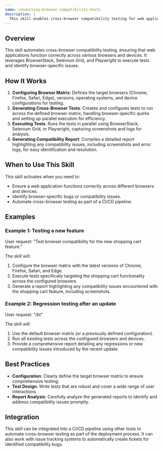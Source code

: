 ```yaml
---
name: conducting-browser-compatibility-tests
description: |
  This skill enables cross-browser compatibility testing for web applications using BrowserStack, Selenium Grid, or Playwright. It tests across Chrome, Firefox, Safari, and Edge, identifying browser-specific bugs and ensuring consistent functionality. It is used when a user requests to "test browser compatibility", "run cross-browser tests", or uses the `/browser-test` or `/bt` command to assess web application behavior across different browsers and devices. The skill generates a report detailing compatibility issues and screenshots for visual verification.
---
```


## Overview

This skill automates cross-browser compatibility testing, ensuring that web applications function correctly across various browsers and devices. It leverages BrowserStack, Selenium Grid, and Playwright to execute tests and identify browser-specific issues.

## How It Works

1. **Configuring Browser Matrix**: Defines the target browsers (Chrome, Firefox, Safari, Edge), versions, operating systems, and device configurations for testing.
2. **Generating Cross-Browser Tests**: Creates and configures tests to run across the defined browser matrix, handling browser-specific quirks and setting up parallel execution for efficiency.
3. **Executing Tests**: Runs the tests in parallel using BrowserStack, Selenium Grid, or Playwright, capturing screenshots and logs for analysis.
4. **Generating Compatibility Report**: Compiles a detailed report highlighting any compatibility issues, including screenshots and error logs, for easy identification and resolution.

## When to Use This Skill

This skill activates when you need to:
- Ensure a web application functions correctly across different browsers and devices.
- Identify browser-specific bugs or compatibility issues.
- Automate cross-browser testing as part of a CI/CD pipeline.

## Examples

### Example 1: Testing a new feature

User request: "Test browser compatibility for the new shopping cart feature."

The skill will:
1. Configure the browser matrix with the latest versions of Chrome, Firefox, Safari, and Edge.
2. Execute tests specifically targeting the shopping cart functionality across the configured browsers.
3. Generate a report highlighting any compatibility issues encountered with the shopping cart feature, including screenshots.

### Example 2: Regression testing after an update

User request: "/bt"

The skill will:
1. Use the default browser matrix (or a previously defined configuration).
2. Run all existing tests across the configured browsers and devices.
3. Provide a comprehensive report detailing any regressions or new compatibility issues introduced by the recent update.

## Best Practices

- **Configuration**: Clearly define the target browser matrix to ensure comprehensive testing.
- **Test Design**: Write tests that are robust and cover a wide range of user interactions.
- **Report Analysis**: Carefully analyze the generated reports to identify and address compatibility issues promptly.

## Integration

This skill can be integrated into a CI/CD pipeline using other tools to automate cross-browser testing as part of the deployment process. It can also work with issue tracking systems to automatically create tickets for identified compatibility bugs.